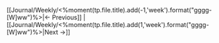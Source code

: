 [[Journal/Weekly/<%moment(tp.file.title).add(-1,'week').format("gggg-[W]ww")%>|<- Previous]] | [[Journal/Weekly/<%moment(tp.file.title).add(1,'week').format("gggg-[W]ww")%>|Next ->]]